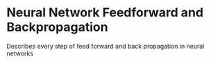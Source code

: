 # Neural Network Feedforward and Backpropagation
Describes every step of feed forward and back propagation in neural networks
